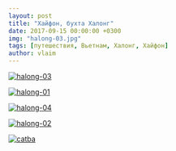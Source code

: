 ```yaml
---
layout: post
title: "Хайфон, бухта Халонг"
date: 2017-09-15 00:00:00 +0300
img: "halong-03.jpg"
tags: [путешествия, Вьетнам, Халонг, Хайфон]
author: vlaim
---
```


[![halong-03](/blog/assets/img/halong-03.jpg)](/blog/assets/img/halong-03.jpg)

[![halong-01](/blog/assets/img/halong-01.jpg)](/blog/assets/img/halong-01.jpg)

[![halong-04](/blog/assets/img/halong-04.jpg)](/blog/assets/img/halong-04.jpg)  

[![halong-02](/blog/assets/img/halong-02.jpg)](/blog/assets/img/halong-02.jpg)

[![catba](/blog/assets/img/catba.jpg)](/blog/assets/img/catba.jpg)